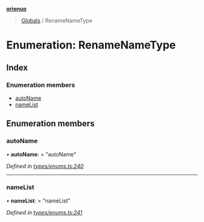 **[orionuo](../README.md)**

> [Globals](../globals.md) / RenameNameType

# Enumeration: RenameNameType

## Index

### Enumeration members

* [autoName](renamenametype.md#autoname)
* [nameList](renamenametype.md#namelist)

## Enumeration members

### autoName

•  **autoName**:  = "autoName"

*Defined in [types/enums.ts:240](https://github.com/msviha/orionuo/blob/8a6e7bf/src/types/enums.ts#L240)*

___

### nameList

•  **nameList**:  = "nameList"

*Defined in [types/enums.ts:241](https://github.com/msviha/orionuo/blob/8a6e7bf/src/types/enums.ts#L241)*
